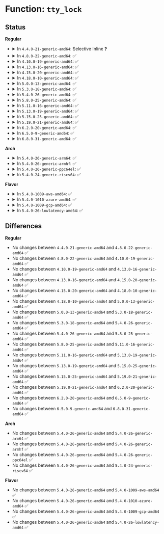 # Function: <code>tty_lock</code>

## Status
<b>Regular</b>
<ul>
<li>
<details>
<summary>In <code>4.4.0-21-generic-amd64</code>: Selective Inline ❓</summary>

```c
void tty_lock(struct tty_struct * tty)
```

```json
{
  "name": "tty_lock",
  "collision_type": "Unique Global",
  "inline_type": "Selective",
  "funcs": [
    {
      "addr": 18446744071587382176,
      "name": "tty_lock",
      "external": true,
      "loc": "drivers/tty/tty_mutex.c:13",
      "file": "drivers/tty/tty_mutex.c",
      "inline": "not declared, inlined",
      "caller_inline": [],
      "caller_func": [
        "drivers/tty/tty_io.c:tty_fasync",
        "drivers/tty/tty_io.c:__tty_hangup",
        "drivers/tty/tty_io.c:tty_ioctl",
        "drivers/tty/tty_io.c:tty_write_message",
        "drivers/tty/tty_io.c:tty_release",
        "drivers/tty/tty_io.c:tty_open",
        "drivers/tty/tty_ldisc.c:tty_set_ldisc",
        "drivers/tty/tty_port.c:tty_port_block_til_ready",
        "drivers/tty/tty_mutex.c:tty_lock_slave"
      ]
    }
  ],
  "symbols": [
    {
      "addr": 18446744071587382176,
      "name": "tty_lock",
      "section": ".text",
      "bind": "STB_GLOBAL",
      "size": 128
    }
  ]
}
```
</details>
</li>
<li>
<details>
<summary>In <code>4.8.0-22-generic-amd64</code>: ✅</summary>

```c
void tty_lock(struct tty_struct * tty)
```

```json
{
  "name": "tty_lock",
  "collision_type": "Unique Global",
  "inline_type": "No",
  "funcs": [
    {
      "addr": 18446744071584336560,
      "name": "tty_lock",
      "external": true,
      "loc": "drivers/tty/tty_mutex.c:13",
      "file": "drivers/tty/tty_mutex.c",
      "inline": "seen, unknown",
      "caller_inline": [],
      "caller_func": [
        "drivers/tty/tty_io.c:tty_ioctl",
        "drivers/tty/tty_io.c:tty_fasync",
        "drivers/tty/tty_io.c:tty_open",
        "drivers/tty/tty_io.c:tty_release",
        "drivers/tty/tty_io.c:tty_write_message",
        "drivers/tty/tty_io.c:__tty_hangup",
        "drivers/tty/tty_ldisc.c:tty_set_ldisc",
        "drivers/tty/tty_port.c:tty_port_block_til_ready",
        "drivers/tty/tty_mutex.c:tty_lock_slave"
      ]
    }
  ],
  "symbols": [
    {
      "addr": 18446744071584336560,
      "name": "tty_lock",
      "section": ".text",
      "bind": "STB_GLOBAL",
      "size": 130
    }
  ]
}
```
</details>
</li>
<li>
<details>
<summary>In <code>4.10.0-19-generic-amd64</code>: ✅</summary>

```c
void tty_lock(struct tty_struct * tty)
```

```json
{
  "name": "tty_lock",
  "collision_type": "Unique Global",
  "inline_type": "No",
  "funcs": [
    {
      "addr": 18446744071584518400,
      "name": "tty_lock",
      "external": true,
      "loc": "drivers/tty/tty_mutex.c:13",
      "file": "drivers/tty/tty_mutex.c",
      "inline": "seen, unknown",
      "caller_inline": [],
      "caller_func": [
        "drivers/tty/tty_io.c:tty_ioctl",
        "drivers/tty/tty_io.c:tty_fasync",
        "drivers/tty/tty_io.c:tty_open",
        "drivers/tty/tty_io.c:tty_release",
        "drivers/tty/tty_io.c:tty_write_message",
        "drivers/tty/tty_io.c:__tty_hangup",
        "drivers/tty/tty_ldisc.c:tty_set_ldisc",
        "drivers/tty/tty_port.c:tty_port_block_til_ready",
        "drivers/tty/tty_mutex.c:tty_lock_slave"
      ]
    }
  ],
  "symbols": [
    {
      "addr": 18446744071584518400,
      "name": "tty_lock",
      "section": ".text",
      "bind": "STB_GLOBAL",
      "size": 130
    }
  ]
}
```
</details>
</li>
<li>
<details>
<summary>In <code>4.13.0-16-generic-amd64</code>: ✅</summary>

```c
void tty_lock(struct tty_struct * tty)
```

```json
{
  "name": "tty_lock",
  "collision_type": "Unique Global",
  "inline_type": "No",
  "funcs": [
    {
      "addr": 18446744071584597664,
      "name": "tty_lock",
      "external": true,
      "loc": "drivers/tty/tty_mutex.c:13",
      "file": "drivers/tty/tty_mutex.c",
      "inline": "seen, unknown",
      "caller_inline": [],
      "caller_func": [
        "drivers/tty/tty_io.c:tty_fasync",
        "drivers/tty/tty_io.c:tty_open",
        "drivers/tty/tty_io.c:tty_release",
        "drivers/tty/tty_io.c:tty_write_message",
        "drivers/tty/tty_ldisc.c:tty_set_ldisc",
        "drivers/tty/tty_port.c:tty_port_block_til_ready",
        "drivers/tty/tty_mutex.c:tty_lock_slave",
        "drivers/tty/tty_jobctrl.c:tty_jobctrl_ioctl"
      ]
    }
  ],
  "symbols": [
    {
      "addr": 18446744071584597664,
      "name": "tty_lock",
      "section": ".text",
      "bind": "STB_GLOBAL",
      "size": 56
    }
  ]
}
```
</details>
</li>
<li>
<details>
<summary>In <code>4.15.0-20-generic-amd64</code>: ✅</summary>

```c
void tty_lock(struct tty_struct * tty)
```

```json
{
  "name": "tty_lock",
  "collision_type": "Unique Global",
  "inline_type": "No",
  "funcs": [
    {
      "addr": 18446744071585010144,
      "name": "tty_lock",
      "external": true,
      "loc": "drivers/tty/tty_mutex.c:14",
      "file": "drivers/tty/tty_mutex.c",
      "inline": "seen, unknown",
      "caller_inline": [],
      "caller_func": [
        "drivers/tty/tty_io.c:tty_fasync",
        "drivers/tty/tty_io.c:tty_open",
        "drivers/tty/tty_io.c:tty_release",
        "drivers/tty/tty_io.c:tty_write_message",
        "drivers/tty/tty_ldisc.c:tty_set_ldisc",
        "drivers/tty/tty_port.c:tty_port_block_til_ready",
        "drivers/tty/tty_mutex.c:tty_lock_slave",
        "drivers/tty/tty_jobctrl.c:tty_jobctrl_ioctl",
        "drivers/tty/serdev/serdev-ttyport.c:ttyport_close"
      ]
    }
  ],
  "symbols": [
    {
      "addr": 18446744071585010144,
      "name": "tty_lock",
      "section": ".text",
      "bind": "STB_GLOBAL",
      "size": 62
    }
  ]
}
```
</details>
</li>
<li>
<details>
<summary>In <code>4.18.0-10-generic-amd64</code>: ✅</summary>

```c
void tty_lock(struct tty_struct * tty)
```

```json
{
  "name": "tty_lock",
  "collision_type": "Unique Global",
  "inline_type": "No",
  "funcs": [
    {
      "addr": 18446744071585244272,
      "name": "tty_lock",
      "external": true,
      "loc": "drivers/tty/tty_mutex.c:14",
      "file": "drivers/tty/tty_mutex.c",
      "inline": "seen, unknown",
      "caller_inline": [],
      "caller_func": [
        "drivers/tty/tty_io.c:tty_fasync",
        "drivers/tty/tty_io.c:tty_open",
        "drivers/tty/tty_io.c:tty_release",
        "drivers/tty/tty_io.c:tty_write_message",
        "drivers/tty/tty_ldisc.c:tty_set_ldisc",
        "drivers/tty/tty_port.c:tty_port_block_til_ready",
        "drivers/tty/tty_mutex.c:tty_lock_slave",
        "drivers/tty/tty_jobctrl.c:tty_jobctrl_ioctl",
        "drivers/tty/serdev/serdev-ttyport.c:ttyport_close"
      ]
    }
  ],
  "symbols": [
    {
      "addr": 18446744071585244272,
      "name": "tty_lock",
      "section": ".text",
      "bind": "STB_GLOBAL",
      "size": 62
    }
  ]
}
```
</details>
</li>
<li>
<details>
<summary>In <code>5.0.0-13-generic-amd64</code>: ✅</summary>

```c
void tty_lock(struct tty_struct * tty)
```

```json
{
  "name": "tty_lock",
  "collision_type": "Unique Global",
  "inline_type": "No",
  "funcs": [
    {
      "addr": 18446744071585363696,
      "name": "tty_lock",
      "external": true,
      "loc": "drivers/tty/tty_mutex.c:14",
      "file": "drivers/tty/tty_mutex.c",
      "inline": "seen, unknown",
      "caller_inline": [],
      "caller_func": [
        "drivers/tty/tty_io.c:tty_fasync",
        "drivers/tty/tty_io.c:tty_open",
        "drivers/tty/tty_io.c:tty_release",
        "drivers/tty/tty_io.c:tty_write_message",
        "drivers/tty/tty_ldisc.c:tty_set_ldisc",
        "drivers/tty/tty_port.c:tty_port_block_til_ready",
        "drivers/tty/tty_mutex.c:tty_lock_slave",
        "drivers/tty/tty_jobctrl.c:tty_jobctrl_ioctl",
        "drivers/tty/serdev/serdev-ttyport.c:ttyport_close"
      ]
    }
  ],
  "symbols": [
    {
      "addr": 18446744071585363696,
      "name": "tty_lock",
      "section": ".text",
      "bind": "STB_GLOBAL",
      "size": 62
    }
  ]
}
```
</details>
</li>
<li>
<details>
<summary>In <code>5.3.0-18-generic-amd64</code>: ✅</summary>

```c
void tty_lock(struct tty_struct * tty)
```

```json
{
  "name": "tty_lock",
  "collision_type": "Unique Global",
  "inline_type": "No",
  "funcs": [
    {
      "addr": 18446744071585577408,
      "name": "tty_lock",
      "external": true,
      "loc": "drivers/tty/tty_mutex.c:14",
      "file": "drivers/tty/tty_mutex.c",
      "inline": "seen, unknown",
      "caller_inline": [],
      "caller_func": [
        "drivers/tty/tty_io.c:tty_fasync",
        "drivers/tty/tty_io.c:tty_open",
        "drivers/tty/tty_io.c:tty_release",
        "drivers/tty/tty_io.c:tty_write_message",
        "drivers/tty/tty_ldisc.c:tty_set_ldisc",
        "drivers/tty/tty_port.c:tty_port_block_til_ready",
        "drivers/tty/tty_mutex.c:tty_lock_slave",
        "drivers/tty/tty_jobctrl.c:tty_jobctrl_ioctl",
        "drivers/tty/serdev/serdev-ttyport.c:ttyport_close"
      ]
    }
  ],
  "symbols": [
    {
      "addr": 18446744071585577408,
      "name": "tty_lock",
      "section": ".text",
      "bind": "STB_GLOBAL",
      "size": 62
    }
  ]
}
```
</details>
</li>
<li>
<details>
<summary>In <code>5.4.0-26-generic-amd64</code>: ✅</summary>

```c
void tty_lock(struct tty_struct * tty)
```

```json
{
  "name": "tty_lock",
  "collision_type": "Unique Global",
  "inline_type": "No",
  "funcs": [
    {
      "addr": 18446744071585718320,
      "name": "tty_lock",
      "external": true,
      "loc": "drivers/tty/tty_mutex.c:14",
      "file": "drivers/tty/tty_mutex.c",
      "inline": "seen, unknown",
      "caller_inline": [],
      "caller_func": [
        "drivers/tty/tty_io.c:tty_fasync",
        "drivers/tty/tty_io.c:tty_open",
        "drivers/tty/tty_io.c:tty_release",
        "drivers/tty/tty_io.c:tty_write_message",
        "drivers/tty/tty_ldisc.c:tty_set_ldisc",
        "drivers/tty/tty_port.c:tty_port_block_til_ready",
        "drivers/tty/tty_mutex.c:tty_lock_slave",
        "drivers/tty/tty_jobctrl.c:tty_jobctrl_ioctl",
        "drivers/tty/serdev/serdev-ttyport.c:ttyport_close"
      ]
    }
  ],
  "symbols": [
    {
      "addr": 18446744071585718320,
      "name": "tty_lock",
      "section": ".text",
      "bind": "STB_GLOBAL",
      "size": 62
    }
  ]
}
```
</details>
</li>
<li>
<details>
<summary>In <code>5.8.0-25-generic-amd64</code>: ✅</summary>

```c
void tty_lock(struct tty_struct * tty)
```

```json
{
  "name": "tty_lock",
  "collision_type": "Unique Global",
  "inline_type": "No",
  "funcs": [
    {
      "addr": 18446744071586448000,
      "name": "tty_lock",
      "external": true,
      "loc": "drivers/tty/tty_mutex.c:14",
      "file": "drivers/tty/tty_mutex.c",
      "inline": "seen, unknown",
      "caller_inline": [],
      "caller_func": [
        "drivers/tty/tty_io.c:tty_fasync",
        "drivers/tty/tty_io.c:tty_open",
        "drivers/tty/tty_io.c:tty_release",
        "drivers/tty/tty_io.c:tty_write_message",
        "drivers/tty/tty_ldisc.c:tty_set_ldisc",
        "drivers/tty/tty_port.c:tty_port_block_til_ready",
        "drivers/tty/tty_mutex.c:tty_lock_slave",
        "drivers/tty/tty_jobctrl.c:tiocsctty",
        "drivers/tty/serdev/serdev-ttyport.c:ttyport_close"
      ]
    }
  ],
  "symbols": [
    {
      "addr": 18446744071586448000,
      "name": "tty_lock",
      "section": ".text",
      "bind": "STB_GLOBAL",
      "size": 121
    }
  ]
}
```
</details>
</li>
<li>
<details>
<summary>In <code>5.11.0-16-generic-amd64</code>: ✅</summary>

```c
void tty_lock(struct tty_struct * tty)
```

```json
{
  "name": "tty_lock",
  "collision_type": "Unique Global",
  "inline_type": "No",
  "funcs": [
    {
      "addr": 18446744071586562480,
      "name": "tty_lock",
      "external": true,
      "loc": "drivers/tty/tty_mutex.c:14",
      "file": "drivers/tty/tty_mutex.c",
      "inline": "seen, unknown",
      "caller_inline": [],
      "caller_func": [
        "drivers/tty/tty_io.c:tty_fasync",
        "drivers/tty/tty_io.c:tty_open",
        "drivers/tty/tty_io.c:tty_release",
        "drivers/tty/tty_io.c:tty_write_message",
        "drivers/tty/tty_ldisc.c:tty_set_ldisc",
        "drivers/tty/tty_port.c:tty_port_block_til_ready",
        "drivers/tty/tty_mutex.c:tty_lock_slave",
        "drivers/tty/tty_jobctrl.c:tiocsctty",
        "drivers/tty/serdev/serdev-ttyport.c:ttyport_close"
      ]
    }
  ],
  "symbols": [
    {
      "addr": 18446744071586562480,
      "name": "tty_lock",
      "section": ".text",
      "bind": "STB_GLOBAL",
      "size": 121
    }
  ]
}
```
</details>
</li>
<li>
<details>
<summary>In <code>5.13.0-19-generic-amd64</code>: ✅</summary>

```c
void tty_lock(struct tty_struct * tty)
```

```json
{
  "name": "tty_lock",
  "collision_type": "Unique Global",
  "inline_type": "No",
  "funcs": [
    {
      "addr": 18446744071586447440,
      "name": "tty_lock",
      "external": true,
      "loc": "drivers/tty/tty_mutex.c:15",
      "file": "drivers/tty/tty_mutex.c",
      "inline": "seen, unknown",
      "caller_inline": [],
      "caller_func": [
        "drivers/tty/tty_io.c:tty_fasync",
        "drivers/tty/tty_io.c:tty_open",
        "drivers/tty/tty_io.c:tty_release",
        "drivers/tty/tty_io.c:tty_write_message",
        "drivers/tty/tty_ldisc.c:tty_set_ldisc",
        "drivers/tty/tty_port.c:tty_port_block_til_ready",
        "drivers/tty/tty_mutex.c:tty_lock_slave",
        "drivers/tty/tty_jobctrl.c:tty_jobctrl_ioctl",
        "drivers/tty/serdev/serdev-ttyport.c:ttyport_close"
      ]
    }
  ],
  "symbols": [
    {
      "addr": 18446744071586447440,
      "name": "tty_lock",
      "section": ".text",
      "bind": "STB_GLOBAL",
      "size": 121
    }
  ]
}
```
</details>
</li>
<li>
<details>
<summary>In <code>5.15.0-25-generic-amd64</code>: ✅</summary>

```c
void tty_lock(struct tty_struct * tty)
```

```json
{
  "name": "tty_lock",
  "collision_type": "Unique Global",
  "inline_type": "No",
  "funcs": [
    {
      "addr": 18446744071586973680,
      "name": "tty_lock",
      "external": true,
      "loc": "drivers/tty/tty_mutex.c:15",
      "file": "drivers/tty/tty_mutex.c",
      "inline": "seen, unknown",
      "caller_inline": [],
      "caller_func": [
        "drivers/tty/tty_io.c:tty_fasync",
        "drivers/tty/tty_io.c:tty_open",
        "drivers/tty/tty_io.c:tty_release",
        "drivers/tty/tty_io.c:tty_write_message",
        "drivers/tty/tty_ldisc.c:tty_set_ldisc",
        "drivers/tty/tty_port.c:tty_port_block_til_ready",
        "drivers/tty/tty_mutex.c:tty_lock_slave",
        "drivers/tty/tty_jobctrl.c:tty_jobctrl_ioctl",
        "drivers/tty/serdev/serdev-ttyport.c:ttyport_close"
      ]
    }
  ],
  "symbols": [
    {
      "addr": 18446744071586973680,
      "name": "tty_lock",
      "section": ".text",
      "bind": "STB_GLOBAL",
      "size": 121
    }
  ]
}
```
</details>
</li>
<li>
<details>
<summary>In <code>5.19.0-21-generic-amd64</code>: ✅</summary>

```c
void tty_lock(struct tty_struct * tty)
```

```json
{
  "name": "tty_lock",
  "collision_type": "Unique Global",
  "inline_type": "No",
  "funcs": [
    {
      "addr": 18446744071588270144,
      "name": "tty_lock",
      "external": true,
      "loc": "drivers/tty/tty_mutex.c:15",
      "file": "drivers/tty/tty_mutex.c",
      "inline": "seen, unknown",
      "caller_inline": [],
      "caller_func": [
        "drivers/tty/tty_io.c:tty_fasync",
        "drivers/tty/tty_io.c:tty_open",
        "drivers/tty/tty_io.c:tty_release",
        "drivers/tty/tty_io.c:tty_write_message",
        "drivers/tty/tty_ldisc.c:tty_set_ldisc",
        "drivers/tty/tty_port.c:tty_port_block_til_ready",
        "drivers/tty/tty_mutex.c:tty_lock_slave",
        "drivers/tty/tty_jobctrl.c:tty_jobctrl_ioctl",
        "drivers/tty/serdev/serdev-ttyport.c:ttyport_close"
      ]
    }
  ],
  "symbols": [
    {
      "addr": 18446744071588270144,
      "name": "tty_lock",
      "section": ".text",
      "bind": "STB_GLOBAL",
      "size": 140
    }
  ]
}
```
</details>
</li>
<li>
<details>
<summary>In <code>6.2.0-20-generic-amd64</code>: ✅</summary>

```c
void tty_lock(struct tty_struct * tty)
```

```json
{
  "name": "tty_lock",
  "collision_type": "Unique Global",
  "inline_type": "No",
  "funcs": [
    {
      "addr": 18446744071589685008,
      "name": "tty_lock",
      "external": true,
      "loc": "drivers/tty/tty_mutex.c:15",
      "file": "drivers/tty/tty_mutex.c",
      "inline": "seen, unknown",
      "caller_inline": [],
      "caller_func": [
        "drivers/tty/tty_io.c:tty_fasync",
        "drivers/tty/tty_io.c:tty_open",
        "drivers/tty/tty_io.c:tty_release",
        "drivers/tty/tty_io.c:tty_write_message",
        "drivers/tty/tty_ldisc.c:tty_set_ldisc",
        "drivers/tty/tty_port.c:tty_port_block_til_ready",
        "drivers/tty/tty_mutex.c:tty_lock_slave",
        "drivers/tty/tty_jobctrl.c:tty_jobctrl_ioctl",
        "drivers/tty/serdev/serdev-ttyport.c:ttyport_close"
      ]
    }
  ],
  "symbols": [
    {
      "addr": 18446744071589685008,
      "name": "tty_lock",
      "section": ".text",
      "bind": "STB_GLOBAL",
      "size": 101
    }
  ]
}
```
</details>
</li>
<li>
<details>
<summary>In <code>6.5.0-9-generic-amd64</code>: ✅</summary>

```c
void tty_lock(struct tty_struct * tty)
```

```json
{
  "name": "tty_lock",
  "collision_type": "Unique Global",
  "inline_type": "No",
  "funcs": [
    {
      "addr": 18446744071589989616,
      "name": "tty_lock",
      "external": true,
      "loc": "drivers/tty/tty_mutex.c:15",
      "file": "drivers/tty/tty_mutex.c",
      "inline": "seen, unknown",
      "caller_inline": [],
      "caller_func": [
        "drivers/tty/tty_io.c:tty_fasync",
        "drivers/tty/tty_io.c:tty_open",
        "drivers/tty/tty_io.c:tty_release",
        "drivers/tty/tty_io.c:tty_write_message",
        "drivers/tty/tty_ldisc.c:tty_set_ldisc",
        "drivers/tty/tty_port.c:tty_port_block_til_ready",
        "drivers/tty/tty_mutex.c:tty_lock_slave",
        "drivers/tty/tty_jobctrl.c:tty_jobctrl_ioctl",
        "drivers/tty/serdev/serdev-ttyport.c:ttyport_close"
      ]
    }
  ],
  "symbols": [
    {
      "addr": 18446744071589989616,
      "name": "tty_lock",
      "section": ".text",
      "bind": "STB_GLOBAL",
      "size": 101
    }
  ]
}
```
</details>
</li>
<li>
<details>
<summary>In <code>6.8.0-31-generic-amd64</code>: ✅</summary>

```c
void tty_lock(struct tty_struct * tty)
```

```json
{
  "name": "tty_lock",
  "collision_type": "Unique Global",
  "inline_type": "No",
  "funcs": [
    {
      "addr": 18446744071590328144,
      "name": "tty_lock",
      "external": true,
      "loc": "drivers/tty/tty_mutex.c:15",
      "file": "drivers/tty/tty_mutex.c",
      "inline": "seen, unknown",
      "caller_inline": [],
      "caller_func": [
        "drivers/tty/tty_io.c:tty_fasync",
        "drivers/tty/tty_io.c:tty_open",
        "drivers/tty/tty_io.c:tty_release",
        "drivers/tty/tty_ldisc.c:tty_set_ldisc",
        "drivers/tty/tty_port.c:tty_port_block_til_ready",
        "drivers/tty/tty_mutex.c:tty_lock_slave",
        "drivers/tty/tty_jobctrl.c:tty_jobctrl_ioctl",
        "drivers/tty/serdev/serdev-ttyport.c:ttyport_close"
      ]
    }
  ],
  "symbols": [
    {
      "addr": 18446744071590328144,
      "name": "tty_lock",
      "section": ".text",
      "bind": "STB_GLOBAL",
      "size": 101
    }
  ]
}
```
</details>
</li>
</ul>
<b>Arch</b>
<ul>
<li>
<details>
<summary>In <code>5.4.0-26-generic-arm64</code>: ✅</summary>

```c
void tty_lock(struct tty_struct * tty)
```

```json
{
  "name": "tty_lock",
  "collision_type": "Unique Global",
  "inline_type": "No",
  "funcs": [
    {
      "addr": 18446603336498409880,
      "name": "tty_lock",
      "external": true,
      "loc": "drivers/tty/tty_mutex.c:14",
      "file": "drivers/tty/tty_mutex.c",
      "inline": "seen, unknown",
      "caller_inline": [],
      "caller_func": [
        "drivers/tty/tty_io.c:tty_fasync",
        "drivers/tty/tty_io.c:tty_open",
        "drivers/tty/tty_io.c:tty_release",
        "drivers/tty/tty_io.c:tty_write_message",
        "drivers/tty/tty_ldisc.c:tty_set_ldisc",
        "drivers/tty/tty_port.c:tty_port_block_til_ready",
        "drivers/tty/tty_mutex.c:tty_lock_slave",
        "drivers/tty/tty_jobctrl.c:tty_jobctrl_ioctl",
        "drivers/tty/serdev/serdev-ttyport.c:ttyport_close"
      ]
    }
  ],
  "symbols": [
    {
      "addr": 18446603336498409880,
      "name": "tty_lock",
      "section": ".text",
      "bind": "STB_GLOBAL",
      "size": 104
    }
  ]
}
```
</details>
</li>
<li>
<details>
<summary>In <code>5.4.0-26-generic-armhf</code>: ✅</summary>

```c
void tty_lock(struct tty_struct * tty)
```

```json
{
  "name": "tty_lock",
  "collision_type": "Unique Global",
  "inline_type": "No",
  "funcs": [
    {
      "addr": 3231082068,
      "name": "tty_lock",
      "external": true,
      "loc": "drivers/tty/tty_mutex.c:14",
      "file": "drivers/tty/tty_mutex.c",
      "inline": "seen, unknown",
      "caller_inline": [],
      "caller_func": [
        "drivers/tty/tty_io.c:tty_fasync",
        "drivers/tty/tty_io.c:tty_open",
        "drivers/tty/tty_io.c:tty_release",
        "drivers/tty/tty_io.c:tty_write_message",
        "drivers/tty/tty_ldisc.c:tty_set_ldisc",
        "drivers/tty/tty_port.c:tty_port_block_til_ready",
        "drivers/tty/tty_mutex.c:tty_lock_slave",
        "drivers/tty/tty_jobctrl.c:tty_jobctrl_ioctl",
        "drivers/tty/serdev/serdev-ttyport.c:ttyport_close"
      ]
    }
  ],
  "symbols": [
    {
      "addr": 3231082068,
      "name": "tty_lock",
      "section": ".text",
      "bind": "STB_GLOBAL",
      "size": 116
    }
  ]
}
```
</details>
</li>
<li>
<details>
<summary>In <code>5.4.0-26-generic-ppc64el</code>: ✅</summary>

```c
void tty_lock(struct tty_struct * tty)
```

```json
{
  "name": "tty_lock",
  "collision_type": "Unique Global",
  "inline_type": "No",
  "funcs": [
    {
      "addr": 13835058055291594368,
      "name": "tty_lock",
      "external": true,
      "loc": "drivers/tty/tty_mutex.c:14",
      "file": "drivers/tty/tty_mutex.c",
      "inline": "seen, unknown",
      "caller_inline": [],
      "caller_func": [
        "drivers/tty/tty_io.c:tty_fasync",
        "drivers/tty/tty_io.c:tty_open",
        "drivers/tty/tty_io.c:tty_release",
        "drivers/tty/tty_io.c:tty_write_message",
        "drivers/tty/tty_ldisc.c:tty_set_ldisc",
        "drivers/tty/tty_port.c:tty_port_block_til_ready",
        "drivers/tty/tty_mutex.c:tty_lock_slave",
        "drivers/tty/tty_jobctrl.c:tty_jobctrl_ioctl",
        "drivers/tty/serdev/serdev-ttyport.c:ttyport_close"
      ]
    }
  ],
  "symbols": [
    {
      "addr": 13835058055291594368,
      "name": "tty_lock",
      "section": ".text",
      "bind": "STB_GLOBAL",
      "size": 136
    }
  ]
}
```
</details>
</li>
<li>
<details>
<summary>In <code>5.4.0-24-generic-riscv64</code>: ✅</summary>

```c
void tty_lock(struct tty_struct * tty)
```

```json
{
  "name": "tty_lock",
  "collision_type": "Unique Global",
  "inline_type": "No",
  "funcs": [
    {
      "addr": 18446743936276068008,
      "name": "tty_lock",
      "external": true,
      "loc": "drivers/tty/tty_mutex.c:14",
      "file": "drivers/tty/tty_mutex.c",
      "inline": "seen, unknown",
      "caller_inline": [],
      "caller_func": [
        "drivers/tty/tty_io.c:tty_fasync",
        "drivers/tty/tty_io.c:tty_open",
        "drivers/tty/tty_io.c:tty_release",
        "drivers/tty/tty_io.c:tty_write_message",
        "drivers/tty/tty_ldisc.c:tty_set_ldisc",
        "drivers/tty/tty_port.c:tty_port_block_til_ready",
        "drivers/tty/tty_mutex.c:tty_lock_slave",
        "drivers/tty/tty_jobctrl.c:tty_jobctrl_ioctl",
        "drivers/tty/serdev/serdev-ttyport.c:ttyport_close"
      ]
    }
  ],
  "symbols": [
    {
      "addr": 18446743936276068008,
      "name": "tty_lock",
      "section": ".text",
      "bind": "STB_GLOBAL",
      "size": 98
    }
  ]
}
```
</details>
</li>
</ul>
<b>Flavor</b>
<ul>
<li>
<details>
<summary>In <code>5.4.0-1009-aws-amd64</code>: ✅</summary>

```c
void tty_lock(struct tty_struct * tty)
```

```json
{
  "name": "tty_lock",
  "collision_type": "Unique Global",
  "inline_type": "No",
  "funcs": [
    {
      "addr": 18446744071585479344,
      "name": "tty_lock",
      "external": true,
      "loc": "drivers/tty/tty_mutex.c:14",
      "file": "drivers/tty/tty_mutex.c",
      "inline": "seen, unknown",
      "caller_inline": [],
      "caller_func": [
        "drivers/tty/tty_io.c:tty_fasync",
        "drivers/tty/tty_io.c:tty_open",
        "drivers/tty/tty_io.c:tty_release",
        "drivers/tty/tty_io.c:tty_write_message",
        "drivers/tty/tty_ldisc.c:tty_set_ldisc",
        "drivers/tty/tty_port.c:tty_port_block_til_ready",
        "drivers/tty/tty_mutex.c:tty_lock_slave",
        "drivers/tty/tty_jobctrl.c:tty_jobctrl_ioctl",
        "drivers/tty/serdev/serdev-ttyport.c:ttyport_close"
      ]
    }
  ],
  "symbols": [
    {
      "addr": 18446744071585479344,
      "name": "tty_lock",
      "section": ".text",
      "bind": "STB_GLOBAL",
      "size": 62
    }
  ]
}
```
</details>
</li>
<li>
<details>
<summary>In <code>5.4.0-1010-azure-amd64</code>: ✅</summary>

```c
void tty_lock(struct tty_struct * tty)
```

```json
{
  "name": "tty_lock",
  "collision_type": "Unique Global",
  "inline_type": "No",
  "funcs": [
    {
      "addr": 18446744071585349264,
      "name": "tty_lock",
      "external": true,
      "loc": "drivers/tty/tty_mutex.c:14",
      "file": "drivers/tty/tty_mutex.c",
      "inline": "seen, unknown",
      "caller_inline": [],
      "caller_func": [
        "drivers/tty/tty_io.c:tty_fasync",
        "drivers/tty/tty_io.c:tty_open",
        "drivers/tty/tty_io.c:tty_release",
        "drivers/tty/tty_io.c:tty_write_message",
        "drivers/tty/tty_ldisc.c:tty_set_ldisc",
        "drivers/tty/tty_port.c:tty_port_block_til_ready",
        "drivers/tty/tty_mutex.c:tty_lock_slave",
        "drivers/tty/tty_jobctrl.c:tty_jobctrl_ioctl"
      ]
    }
  ],
  "symbols": [
    {
      "addr": 18446744071585349264,
      "name": "tty_lock",
      "section": ".text",
      "bind": "STB_GLOBAL",
      "size": 62
    }
  ]
}
```
</details>
</li>
<li>
<details>
<summary>In <code>5.4.0-1009-gcp-amd64</code>: ✅</summary>

```c
void tty_lock(struct tty_struct * tty)
```

```json
{
  "name": "tty_lock",
  "collision_type": "Unique Global",
  "inline_type": "No",
  "funcs": [
    {
      "addr": 18446744071585668720,
      "name": "tty_lock",
      "external": true,
      "loc": "drivers/tty/tty_mutex.c:14",
      "file": "drivers/tty/tty_mutex.c",
      "inline": "seen, unknown",
      "caller_inline": [],
      "caller_func": [
        "drivers/tty/tty_io.c:tty_fasync",
        "drivers/tty/tty_io.c:tty_open",
        "drivers/tty/tty_io.c:tty_release",
        "drivers/tty/tty_io.c:tty_write_message",
        "drivers/tty/tty_ldisc.c:tty_set_ldisc",
        "drivers/tty/tty_port.c:tty_port_block_til_ready",
        "drivers/tty/tty_mutex.c:tty_lock_slave",
        "drivers/tty/tty_jobctrl.c:tty_jobctrl_ioctl",
        "drivers/tty/serdev/serdev-ttyport.c:ttyport_close"
      ]
    }
  ],
  "symbols": [
    {
      "addr": 18446744071585668720,
      "name": "tty_lock",
      "section": ".text",
      "bind": "STB_GLOBAL",
      "size": 62
    }
  ]
}
```
</details>
</li>
<li>
<details>
<summary>In <code>5.4.0-26-lowlatency-amd64</code>: ✅</summary>

```c
void tty_lock(struct tty_struct * tty)
```

```json
{
  "name": "tty_lock",
  "collision_type": "Unique Global",
  "inline_type": "No",
  "funcs": [
    {
      "addr": 18446744071585776816,
      "name": "tty_lock",
      "external": true,
      "loc": "drivers/tty/tty_mutex.c:14",
      "file": "drivers/tty/tty_mutex.c",
      "inline": "seen, unknown",
      "caller_inline": [],
      "caller_func": [
        "drivers/tty/tty_io.c:tty_fasync",
        "drivers/tty/tty_io.c:tty_open",
        "drivers/tty/tty_io.c:tty_release",
        "drivers/tty/tty_io.c:tty_write_message",
        "drivers/tty/tty_ldisc.c:tty_set_ldisc",
        "drivers/tty/tty_port.c:tty_port_block_til_ready",
        "drivers/tty/tty_mutex.c:tty_lock_slave",
        "drivers/tty/tty_jobctrl.c:tty_jobctrl_ioctl",
        "drivers/tty/serdev/serdev-ttyport.c:ttyport_close"
      ]
    }
  ],
  "symbols": [
    {
      "addr": 18446744071585776816,
      "name": "tty_lock",
      "section": ".text",
      "bind": "STB_GLOBAL",
      "size": 62
    }
  ]
}
```
</details>
</li>
</ul>

## Differences
<b>Regular</b>
<ul>
<li>
No changes between <code>4.4.0-21-generic-amd64</code> and <code>4.8.0-22-generic-amd64</code> ✅
</li>
<li>
No changes between <code>4.8.0-22-generic-amd64</code> and <code>4.10.0-19-generic-amd64</code> ✅
</li>
<li>
No changes between <code>4.10.0-19-generic-amd64</code> and <code>4.13.0-16-generic-amd64</code> ✅
</li>
<li>
No changes between <code>4.13.0-16-generic-amd64</code> and <code>4.15.0-20-generic-amd64</code> ✅
</li>
<li>
No changes between <code>4.15.0-20-generic-amd64</code> and <code>4.18.0-10-generic-amd64</code> ✅
</li>
<li>
No changes between <code>4.18.0-10-generic-amd64</code> and <code>5.0.0-13-generic-amd64</code> ✅
</li>
<li>
No changes between <code>5.0.0-13-generic-amd64</code> and <code>5.3.0-18-generic-amd64</code> ✅
</li>
<li>
No changes between <code>5.3.0-18-generic-amd64</code> and <code>5.4.0-26-generic-amd64</code> ✅
</li>
<li>
No changes between <code>5.4.0-26-generic-amd64</code> and <code>5.8.0-25-generic-amd64</code> ✅
</li>
<li>
No changes between <code>5.8.0-25-generic-amd64</code> and <code>5.11.0-16-generic-amd64</code> ✅
</li>
<li>
No changes between <code>5.11.0-16-generic-amd64</code> and <code>5.13.0-19-generic-amd64</code> ✅
</li>
<li>
No changes between <code>5.13.0-19-generic-amd64</code> and <code>5.15.0-25-generic-amd64</code> ✅
</li>
<li>
No changes between <code>5.15.0-25-generic-amd64</code> and <code>5.19.0-21-generic-amd64</code> ✅
</li>
<li>
No changes between <code>5.19.0-21-generic-amd64</code> and <code>6.2.0-20-generic-amd64</code> ✅
</li>
<li>
No changes between <code>6.2.0-20-generic-amd64</code> and <code>6.5.0-9-generic-amd64</code> ✅
</li>
<li>
No changes between <code>6.5.0-9-generic-amd64</code> and <code>6.8.0-31-generic-amd64</code> ✅
</li>
</ul>
<b>Arch</b>
<ul>
<li>
No changes between <code>5.4.0-26-generic-amd64</code> and <code>5.4.0-26-generic-arm64</code> ✅
</li>
<li>
No changes between <code>5.4.0-26-generic-amd64</code> and <code>5.4.0-26-generic-armhf</code> ✅
</li>
<li>
No changes between <code>5.4.0-26-generic-amd64</code> and <code>5.4.0-26-generic-ppc64el</code> ✅
</li>
<li>
No changes between <code>5.4.0-26-generic-amd64</code> and <code>5.4.0-24-generic-riscv64</code> ✅
</li>
</ul>
<b>Flavor</b>
<ul>
<li>
No changes between <code>5.4.0-26-generic-amd64</code> and <code>5.4.0-1009-aws-amd64</code> ✅
</li>
<li>
No changes between <code>5.4.0-26-generic-amd64</code> and <code>5.4.0-1010-azure-amd64</code> ✅
</li>
<li>
No changes between <code>5.4.0-26-generic-amd64</code> and <code>5.4.0-1009-gcp-amd64</code> ✅
</li>
<li>
No changes between <code>5.4.0-26-generic-amd64</code> and <code>5.4.0-26-lowlatency-amd64</code> ✅
</li>
</ul>
